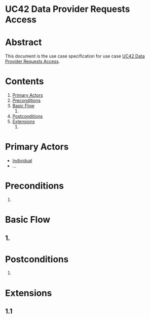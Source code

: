 # UC42 Data Provider Requests Access

# Abstract

This document is the use case specification for use case [UC42 Data Provider Requests Access](UC42%20Data%20Provider%20Requests%20Access.md).

# Contents


1. [Primary Actors](#primary-actors)
1. [Preconditions](#preconditions)
1. [Basic Flow](#basic-flow)
	1. [](#1-)
1. [Postconditions](#postconditions)
1. [Extensions](#extensions)
	1. [](#11-)

# Primary Actors

* [Individual](../Definitions.md#individual)
* ...

# Preconditions

1.

# Basic Flow

## 1. 

# Postconditions

1.

# Extensions

## 1.1

